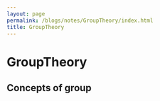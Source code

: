 ```yaml
---
layout: page
permalink: /blogs/notes/GroupTheory/index.html
title: GroupTheory
---
```


# GroupTheory

## Concepts of group

